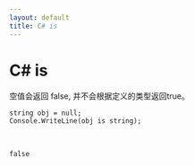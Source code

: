 ```yaml
---
layout: default
title: C# is
---
```


# C# is

空值会返回 false, 并不会根据定义的类型返回true。

```CSharp
string obj = null;
Console.WriteLine(obj is string);
```

<br>

```CSharp
false
```
